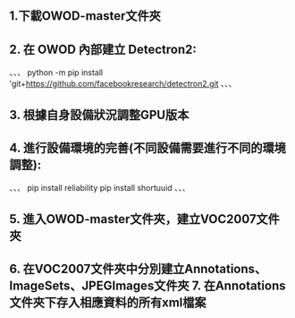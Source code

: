 ## 1.下載OWOD-master文件夾
## 2. 在 OWOD 內部建立 Detectron2: 
   、、、
   python -m pip install 'git+https://github.com/facebookresearch/detectron2.git
   、、、
## 3. 根據自身設備狀況調整GPU版本
## 4. 進行設備環境的完善(不同設備需要進行不同的環境調整):
   、、、
    pip install reliability
    pip install shortuuid
    、、、
## 5. 進入OWOD-master文件夾，建立VOC2007文件夾
## 6. 在VOC2007文件夾中分別建立Annotations、ImageSets、JPEGImages文件夾 7. 在Annotations文件夾下存入相應資料的所有xml檔案

